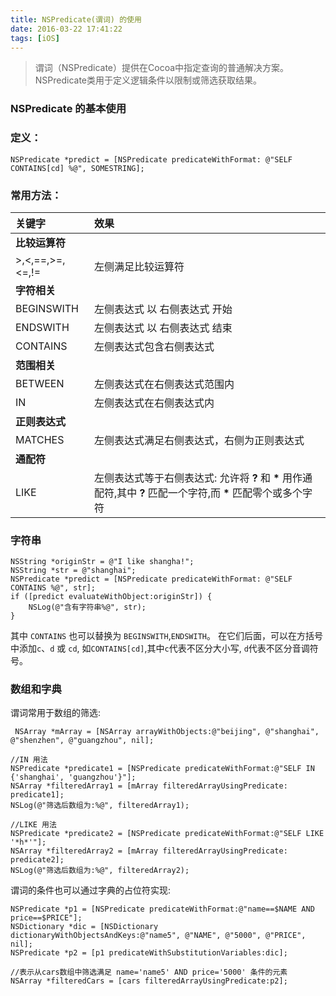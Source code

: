 ```yaml
---
title: NSPredicate(谓词) 的使用
date: 2016-03-22 17:41:22
tags: [iOS]
---
```


> 谓词（NSPredicate）提供在Cocoa中指定查询的普通解决方案。NSPredicate类用于定义逻辑条件以限制或筛选获取结果。

### NSPredicate 的基本使用

### 定义：
	
	NSPredicate *predict = [NSPredicate predicateWithFormat: @"SELF CONTAINS[cd] %@", SOMESTRING];
	
### 常用方法：

| 关键字 | 效果 |
|:---|:----------|
|**比较运算符**|
|>,<,==,>=,<=,!=|左侧满足比较运算符|
|**字符相关**|
| BEGINSWITH|左侧表达式 以 右侧表达式 开始|
| ENDSWITH| 左侧表达式 以 右侧表达式 结束|
| CONTAINS| 左侧表达式包含右侧表达式|
|**范围相关**|
| BETWEEN|左侧表达式在右侧表达式范围内|
| IN|左侧表达式在右侧表达式内|
|**正则表达式**|
| MATCHES|左侧表达式满足右侧表达式，右侧为正则表达式|
|**通配符**|
| LIKE|左侧表达式等于右侧表达式: 允许将 **?** 和 **\*** 用作通配符,其中 **?** 匹配一个字符,而 **\*** 匹配零个或多个字符|

### 字符串

	NSString *originStr = @"I like shangha!";
    NSString *str = @"shanghai";
    NSPredicate *predict = [NSPredicate predicateWithFormat: @"SELF CONTAINS %@", str];
    if ([predict evaluateWithObject:originStr]) {
        NSLog(@"含有字符串%@", str);
    }
    

其中 `CONTAINS` 也可以替换为 `BEGINSWITH`,`ENDSWITH`。
在它们后面，可以在方括号中添加`c`、`d` 或 `cd`, 如`CONTAINS[cd]`,其中`c`代表不区分大小写, `d`代表不区分音调符号。

### 数组和字典

谓词常用于数组的筛选:
	
	 NSArray *mArray = [NSArray arrayWithObjects:@"beijing", @"shanghai", @"shenzhen", @"guangzhou", nil];
	 
    //IN 用法
    NSPredicate *predicate1 = [NSPredicate predicateWithFormat:@"SELF IN {'shanghai', 'guangzhou'}"];
    NSArray *filteredArray1 = [mArray filteredArrayUsingPredicate: predicate1];
    NSLog(@"筛选后数组为:%@", filteredArray1);
    
    //LIKE 用法
    NSPredicate *predicate2 = [NSPredicate predicateWithFormat:@"SELF LIKE '*h*'"];
    NSArray *filteredArray2 = [mArray filteredArrayUsingPredicate: predicate2];
    NSLog(@"筛选后数组为:%@", filteredArray2);
	
	
	
谓词的条件也可以通过字典的占位符实现:

	NSPredicate *p1 = [NSPredicate predicateWithFormat:@"name==$NAME AND price==$PRICE"];
    NSDictionary *dic = [NSDictionary dictionaryWithObjectsAndKeys:@"name5", @"NAME", @"5000", @"PRICE", nil];
    NSPredicate *p2 = [p1 predicateWithSubstitutionVariables:dic];
    
    //表示从cars数组中筛选满足 name='name5' AND price='5000' 条件的元素
    NSArray *filteredCars = [cars filteredArrayUsingPredicate:p2];


	

	